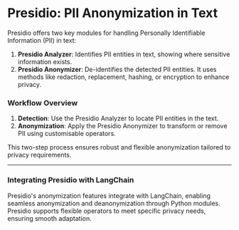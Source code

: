 # Presidio: PII Anonymization in Text

Presidio offers two key modules for handling Personally Identifiable Information (PII) in text:

1. **Presidio Analyzer**: Identifies PII entities in text, showing where sensitive information exists.
2. **Presidio Anonymizer**: De-identifies the detected PII entities. It uses methods like redaction, replacement, hashing, or encryption to enhance privacy.

### Workflow Overview

1. **Detection**: Use the Presidio Analyzer to locate PII entities in the text.
2. **Anonymization**: Apply the Presidio Anonymizer to transform or remove PII using customisable operators.

This two-step process ensures robust and flexible anonymization tailored to privacy requirements.

---

### Integrating Presidio with LangChain

Presidio's anonymization features integrate with LangChain, enabling seamless anonymization and deanonymization through Python modules. Presidio supports flexible operators to meet specific privacy needs, ensuring smooth adaptation.
